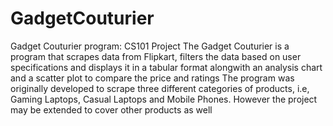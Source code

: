 # GadgetCouturier
Gadget Couturier program: CS101 Project
The Gadget Couturier is a program that scrapes data from Flipkart, filters the data based on user specifications and displays it in a tabular format alongwith
an analysis chart and a scatter plot to compare the price and ratings
The program was originally developed to scrape three different categories of products, i.e, Gaming Laptops, Casual Laptops and Mobile Phones. However the project
may be extended to cover other products as well
